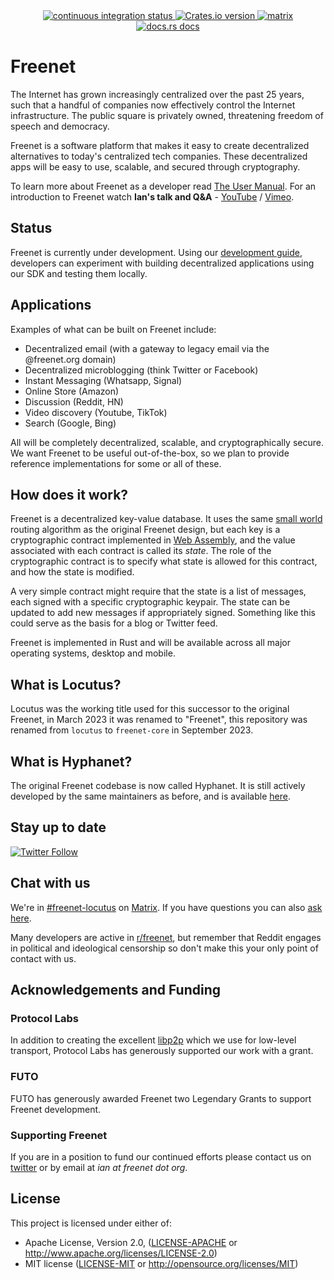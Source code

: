 <div align="center">
  <!-- Github Actions -->
  <a href="https://github.com/freenet/freenet-core/actions/workflows/ci.yml">
    <img src="https://img.shields.io/github/actions/workflow/status/freenet/locutus/ci.yml?branch=main&label=tests&style=flat-square" alt="continuous integration status" />
  </a>
  <a href="https://crates.io/crates/locutus">
    <img src="https://img.shields.io/crates/v/locutus.svg?style=flat-square"
    alt="Crates.io version" />
  </a>
  <a href="https://matrix.to/#/#freenet-locutus:matrix.org">
    <img src="https://img.shields.io/matrix/freenet-locutus:matrix.org?label=matrix&logo=matrix&style=flat-square" alt="matrix" />
  </a>
  <a href="https://docs.rs/locutus">
    <img src="https://img.shields.io/badge/docs-latest-blue.svg?style=flat-square&label=api%20docs"
      alt="docs.rs docs" />
  </a>
</div>

# Freenet

The Internet has grown increasingly centralized over the past 25 years, such
that a handful of companies now effectively control the Internet infrastructure.
The public square is privately owned, threatening freedom of speech and
democracy.

Freenet is a software platform that makes it easy to create decentralized
alternatives to today's centralized tech companies. These decentralized apps
will be easy to use, scalable, and secured through cryptography.

To learn more about Freenet as a developer read [The User
Manual](https://docs.freenet.org/). For an introduction to Freenet watch **Ian's
talk and Q&A** - [YouTube](https://youtu.be/d31jmv5Tx5k) /
[Vimeo](https://vimeo.com/manage/videos/740461100).

## Status

Freenet is currently under development. Using our [development
guide](https://docs.freenet.org/tutorial.html), developers can experiment with
building decentralized applications using our SDK and testing them locally.

## Applications

Examples of what can be built on Freenet include:

* Decentralized email (with a gateway to legacy email via the @freenet.org
  domain)
* Decentralized microblogging (think Twitter or Facebook)
* Instant Messaging (Whatsapp, Signal)
* Online Store (Amazon)
* Discussion (Reddit, HN)
* Video discovery (Youtube, TikTok)
* Search (Google, Bing)

All will be completely decentralized, scalable, and cryptographically secure. We
want Freenet to be useful out-of-the-box, so we plan to provide reference
implementations for some or all of these.

## How does it work?

Freenet is a decentralized key-value database. It uses the same [small
world](https://freenetproject.org/assets/papers/lic.pdf) routing algorithm as
the original Freenet design, but each key is a cryptographic contract
implemented in [Web Assembly](https://webassembly.org/), and the value
associated with each contract is called its *state*. The role of the
cryptographic contract is to specify what state is allowed for this contract,
and how the state is modified.

A very simple contract might require that the state is a list of messages, each
signed with a specific cryptographic keypair. The state can be updated to add
new messages if appropriately signed. Something like this could serve as the
basis for a blog or Twitter feed.

Freenet is implemented in Rust and will be available across all major operating
systems, desktop and mobile.

## What is Locutus?

Locutus was the working title used for this successor to the original Freenet,
in March 2023 it was renamed to "Freenet", this repository was
renamed from `locutus` to `freenet-core` in September 2023.

## What is Hyphanet?

The original Freenet codebase is now called Hyphanet. It is still actively
developed by the same maintainers as before, and is available
[here](https://www.hyphanet.org).

## Stay up to date

[![Twitter
Follow](https://img.shields.io/twitter/follow/freenetorg?color=%2300EE00&logo=twitter&style=plastic)](https://twitter.com/FreenetOrg)

## Chat with us

We're in [#freenet-locutus](https://matrix.to/#/#freenet-locutus:matrix.org) on
[Matrix](https://matrix.org/). If you have questions you can also [ask
here](https://github.com/freenet/freenet-core/discussions).

Many developers are active in [r/freenet](https://www.reddit.com/r/Freenet/),
but remember that Reddit engages in political and ideological censorship so
don't make this your only point of contact with us.

## Acknowledgements and Funding

### Protocol Labs

In addition to creating the excellent
[libp2p](https://github.com/libp2p/rust-libp2p) which we use for low-level
transport, Protocol Labs has generously supported our work with a grant.

### FUTO

FUTO has generously awarded Freenet two Legendary Grants to support Freenet
development.

### Supporting Freenet

If you are in a position to fund our continued efforts please contact us on
[twitter](https://twitter.com/FreenetOrg) or by email at *ian at freenet dot
org*.

## License

This project is licensed under either of:

* Apache License, Version 2.0, ([LICENSE-APACHE](LICENSE-APACHE) or
  <http://www.apache.org/licenses/LICENSE-2.0>)
* MIT license ([LICENSE-MIT](LICENSE-MIT) or
  <http://opensource.org/licenses/MIT>)
